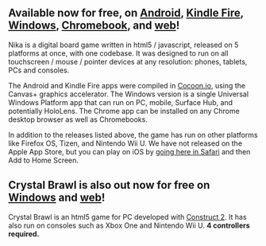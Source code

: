 Available now for free, on [Android](https://play.google.com/store/apps/details?id=com.studiomercato.nika "Google Play"), [Kindle Fire](https://www.amazon.com/Studio-Mercato-Nika/dp/B01JCETYTM "Amazon Appstore"), [Windows](https://www.microsoft.com/store/apps/9wzdncrdlkb5 "Windows Store"), [Chromebook](https://chrome.google.com/webstore/detail/nika/nldiglnhpkopnopfhofiddjcfpnlkbci "Chrome Web Store"), and [web](http://www.studio-mercato.com/play/nika/ "studio-mercato.com")!
---

Nika is a digital board game written in html5 / javascript, released on 5 platforms at once, with one codebase.  It was designed to run on all touchscreen / mouse / pointer devices at any resolution: phones, tablets, PCs and consoles.

The Android and Kindle Fire apps were compiled in [Cocoon.io](https://cocoon.io), using the Canvas+ graphics accelerator.  The Windows version is a single Universal Windows Platform app that can run on PC, mobile, Surface Hub, and potentially HoloLens.  The Chrome app can be installed on any Chrome desktop browser as well as Chromebooks.

In addition to the releases listed above, the game has run on other platforms like Firefox OS, Tizen, and Nintendo Wii U.  We have not released on the Apple App Store, but you can play on iOS by [going here in Safari](http://www.studio-mercato.com/play/nika/ios.html "iOS") and then Add to Home Screen.

Crystal Brawl is also out now for free on [Windows](https://www.microsoft.com/store/apps/9wzdncrdlkb3 "Windows Store") and [web](http://www.studio-mercato.com/play/crystalbrawl/ "studio-mercato.com")!
---
Crystal Brawl is an html5 game for PC developed with [Construct 2](https://www.scirra.com).  It has also run on consoles such as Xbox One and Nintendo Wii U.  **4 controllers required.**
